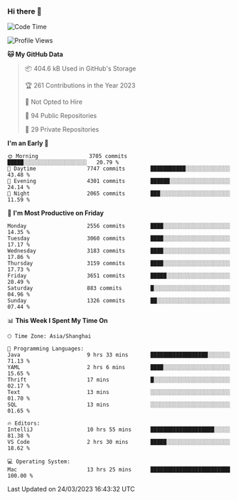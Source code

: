 ### Hi there 👋

<!--
**qbosen/qbosen** is a ✨ _special_ ✨ repository because its `README.md` (this file) appears on your GitHub profile.

Here are some ideas to get you started:

- 🔭 I’m currently working on ...
- 🌱 I’m currently learning ...
- 👯 I’m looking to collaborate on ...
- 🤔 I’m looking for help with ...
- 💬 Ask me about ...
- 📫 How to reach me: ...
- 😄 Pronouns: ...
- ⚡ Fun fact: ...
-->

<!--START_SECTION:waka-->
![Code Time](http://img.shields.io/badge/Code%20Time-1%2C216%20hrs%209%20mins-blue)

![Profile Views](http://img.shields.io/badge/Profile%20Views-1-blue)

**🐱 My GitHub Data** 

> 📦 404.6 kB Used in GitHub's Storage 
 > 
> 🏆 261 Contributions in the Year 2023
 > 
> 🚫 Not Opted to Hire
 > 
> 📜 94 Public Repositories 
 > 
> 🔑 29 Private Repositories 
 > 
**I'm an Early 🐤** 

```text
🌞 Morning                3705 commits        █████░░░░░░░░░░░░░░░░░░░░   20.79 % 
🌆 Daytime                7747 commits        ███████████░░░░░░░░░░░░░░   43.48 % 
🌃 Evening                4301 commits        ██████░░░░░░░░░░░░░░░░░░░   24.14 % 
🌙 Night                  2065 commits        ███░░░░░░░░░░░░░░░░░░░░░░   11.59 % 
```
📅 **I'm Most Productive on Friday** 

```text
Monday                   2556 commits        ████░░░░░░░░░░░░░░░░░░░░░   14.35 % 
Tuesday                  3060 commits        ████░░░░░░░░░░░░░░░░░░░░░   17.17 % 
Wednesday                3183 commits        ████░░░░░░░░░░░░░░░░░░░░░   17.86 % 
Thursday                 3159 commits        ████░░░░░░░░░░░░░░░░░░░░░   17.73 % 
Friday                   3651 commits        █████░░░░░░░░░░░░░░░░░░░░   20.49 % 
Saturday                 883 commits         █░░░░░░░░░░░░░░░░░░░░░░░░   04.96 % 
Sunday                   1326 commits        ██░░░░░░░░░░░░░░░░░░░░░░░   07.44 % 
```


📊 **This Week I Spent My Time On** 

```text
🕑︎ Time Zone: Asia/Shanghai

💬 Programming Languages: 
Java                     9 hrs 33 mins       ██████████████████░░░░░░░   71.13 % 
YAML                     2 hrs 6 mins        ████░░░░░░░░░░░░░░░░░░░░░   15.65 % 
Thrift                   17 mins             █░░░░░░░░░░░░░░░░░░░░░░░░   02.17 % 
Text                     13 mins             ░░░░░░░░░░░░░░░░░░░░░░░░░   01.70 % 
SQL                      13 mins             ░░░░░░░░░░░░░░░░░░░░░░░░░   01.65 % 

🔥 Editors: 
IntelliJ                 10 hrs 55 mins      ████████████████████░░░░░   81.38 % 
VS Code                  2 hrs 30 mins       █████░░░░░░░░░░░░░░░░░░░░   18.62 % 

💻 Operating System: 
Mac                      13 hrs 25 mins      █████████████████████████   100.00 % 
```


 Last Updated on 24/03/2023 16:43:32 UTC
<!--END_SECTION:waka-->
